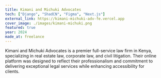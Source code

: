 ```yaml
---
title: Kimani and Michuki Advocates
tech: ["Django", "ShadCN", "Figma", "Next.js"]
external_link: https://kimani-michuki-adv-fe.vercel.app
cover_image: ./images/kimani-michuki.png
featured: true
year: 2024
made_at: freelance
---
```


Kimani and Michuki Advocates is a premier full-service law firm in Kenya, specializing in real estate law, corporate law, and civil litigation. Their online platform was designed to reflect their professionalism and commitment to delivering exceptional legal services while enhancing accessibility for clients.
